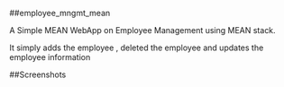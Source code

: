 ##employee_mngmt_mean

A Simple MEAN WebApp on Employee Management using MEAN stack.

It simply adds the employee , deleted the employee and updates the employee information

##Screenshots
